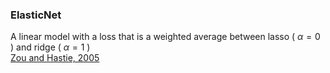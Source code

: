 
### ElasticNet

A linear model with a loss that is a weighted average between lasso ( $\alpha = 0$ ) and ridge ( $\alpha = 1$ )  
[Zou and Hastie, 2005](https://academic.oup.com/jrsssb/article/67/2/301/7109482)

